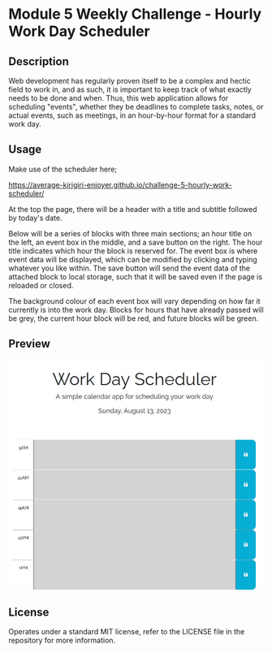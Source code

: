 # Module 5 Weekly Challenge - Hourly Work Day Scheduler

## Description

Web development has regularly proven itself to be a complex and hectic field to work in, and as such, it is important to keep track of what exactly needs to be done and when. Thus, this web application allows for scheduling "events", whether they be deadlines to complete tasks, notes, or actual events, such as meetings, in an hour-by-hour format for a standard work day.

## Usage

Make use of the scheduler here;

https://average-kirigiri-enjoyer.github.io/challenge-5-hourly-work-scheduler/

At the top the page, there will be a header with a title and subtitle followed by today's date.

Below will be a series of blocks with three main sections; an hour title on the left, an event box in the middle, and a save button on the right. The hour title indicates which hour the block is reserved for. The event box is where event data will be displayed, which can be modified by clicking and typing whatever you like within. The save button will send the event data of the attached block to local storage, such that it will be saved even if the page is reloaded or closed.

The background colour of each event box will vary depending on how far it currently is into the work day. Blocks for hours that have already passed will be grey, the current hour block will be red, and future blocks will be green.

## Preview

![Preview of scheduler website](./assets/images/challenge-5-website-preview.jpg)

## License

Operates under a standard MIT license, refer to the LICENSE file in the repository for more information.
